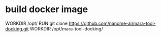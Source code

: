 # build docker image

WORKDIR /opt/
RUN git clone https://github.com/nanome-ai/mara-tool-docking.git
WORKDIR /opt/mara-tool-docking/
